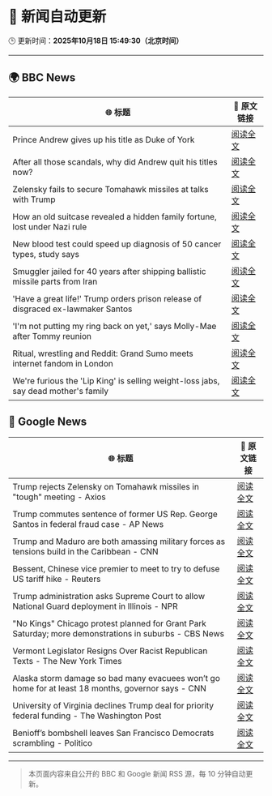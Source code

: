 # 🧠 新闻自动更新

🕒 更新时间：**2025年10月18日 15:49:30（北京时间）**

---

## 🌍 BBC News

| 🌐 标题 | 🔗 原文链接 |
|--------|-------------|
| Prince Andrew gives up his title as Duke of York | [阅读全文](https://www.bbc.com/news/articles/cgqlyw9g7weo?at_medium=RSS&at_campaign=rss) |
| After all those scandals, why did Andrew quit his titles now? | [阅读全文](https://www.bbc.com/news/articles/c3ep8gd1qv3o?at_medium=RSS&at_campaign=rss) |
| Zelensky fails to secure Tomahawk missiles at talks with Trump | [阅读全文](https://www.bbc.com/news/articles/c93dqew8l3xo?at_medium=RSS&at_campaign=rss) |
| How an old suitcase revealed a hidden family fortune, lost under Nazi rule | [阅读全文](https://www.bbc.com/news/articles/c33pvlez6yjo?at_medium=RSS&at_campaign=rss) |
| New blood test could speed up diagnosis of 50 cancer types, study says | [阅读全文](https://www.bbc.com/news/articles/c205g21n1zzo?at_medium=RSS&at_campaign=rss) |
| Smuggler jailed for 40 years after shipping ballistic missile parts from Iran | [阅读全文](https://www.bbc.com/news/articles/cwy534vw28go?at_medium=RSS&at_campaign=rss) |
| 'Have a great life!' Trump orders prison release of disgraced ex-lawmaker Santos | [阅读全文](https://www.bbc.com/news/articles/cy5q3439xpqo?at_medium=RSS&at_campaign=rss) |
| 'I'm not putting my ring back on yet,' says Molly-Mae after Tommy reunion | [阅读全文](https://www.bbc.com/news/articles/cg43lg3p7wno?at_medium=RSS&at_campaign=rss) |
| Ritual, wrestling and Reddit: Grand Sumo meets internet fandom in London | [阅读全文](https://www.bbc.com/news/articles/c4gw7009342o?at_medium=RSS&at_campaign=rss) |
| We're furious the 'Lip King' is selling weight-loss jabs, say dead mother's family | [阅读全文](https://www.bbc.com/news/articles/c4gk0w95jyjo?at_medium=RSS&at_campaign=rss) |

## 📰 Google News

| 🌐 标题 | 🔗 原文链接 |
|--------|-------------|
| Trump rejects Zelensky on Tomahawk missiles in "tough" meeting - Axios | [阅读全文](https://news.google.com/rss/articles/CBMigwFBVV95cUxQd3MzZ3pFVWRvRS0xNzRlZ3Y1Z3V1a2lJZnF4aDhQR0stVG1jS3N5YzF6dkRpVnlXQzhuakJSYXBsSWdVMExsS1M1SVZPTTVVRk85dUpqWEdmUlJNQ1Z5X2M0c2NhUVJpNmVjVWtvU0dwMS1sNnNYSlhhaU91QmFKRXNZdw?oc=5) |
| Trump commutes sentence of former US Rep. George Santos in federal fraud case - AP News | [阅读全文](https://news.google.com/rss/articles/CBMinwFBVV95cUxOZzUxMDJLeDNsOG0xZEVEOThvY0lOM0U4WHA0dlNXZlFSbUp3LU9uc2k1cGNhRGR5M1RlSTJ5T3lCRWctaHAxMzRET2JCVnZpaXhpbWthMlZsTklvaXd1YS1UVlJKX1dNQllfMmFCOXhFMTdGQlpXamRTT0ljRE85OERkU0dBVkJPcktULURHYXZtTEx2S25ITzJFZTQzTXM?oc=5) |
| Trump and Maduro are both amassing military forces as tensions build in the Caribbean - CNN | [阅读全文](https://news.google.com/rss/articles/CBMihwFBVV95cUxOWV92dF96NEZ2eVpHM1lVcHhvY0lKTmxvalVPRUxQVlVId1k0NUsxcTcwWFVoZFdJWXJ1NDJWNHZtcEppZFFJVk41SFQ2Y2NYTzBNZTdQc1FOajU5UmtTTFpFdndld1pIc1hKMEtjZkE2dmpaYVVoaVBqTVhJbFk0ajJUc0ctanc?oc=5) |
| Bessent, Chinese vice premier to meet to try to defuse US tariff hike - Reuters | [阅读全文](https://news.google.com/rss/articles/CBMilwFBVV95cUxOQV9IeXZtSl91eW81WEdacGdwalFfY0xuMjFxdnRWTWZVdGlvMXdNM3RmODdtdlh4Si1lX0E1VjlNTFQxMEZ6Sk5GOWlxcmNnNkh1MUR2dDI1NE1FbF9pV0ttdThValJ1MTJiMlpBeUJMWDI3akVPUE0xS05ObHVFN1lvdHZwdE81ZmRpeE5Fd29KYkxaUjg4?oc=5) |
| Trump administration asks Supreme Court to allow National Guard deployment in Illinois - NPR | [阅读全文](https://news.google.com/rss/articles/CBMikgFBVV95cUxNQVVCc3NxSFBBeVVPb2pyYTlzSm83bUszU25QV2xSeVlMMWQzOGZPOTZJaFpDRExBTkZJSjZFem1xRjlRWEFvN1M0OFI3VGdIZ0xURzZ2QlRraXFJbHZUTnNPdXdWblRuQWJ3MXFUZFE4US1XYTZxeklXYkhLVXY2dlMxZWYxQmJvNGJZUTh4VHBYQQ?oc=5) |
| "No Kings" Chicago protest planned for Grant Park Saturday; more demonstrations in suburbs - CBS News | [阅读全文](https://news.google.com/rss/articles/CBMiigFBVV95cUxOMWRUblJmRDNQSzBUWTV5T3VuSk9oSDVmUUF2aDZQM214dFREOEM3ZXRGc0lqZmhPUFY4SVlIY3N2ZFRSNDhPc3VFN3JWOV8zckN0S0NCMzM1ZFp2ZkRrazZQR05HX2lsVk5GTWhXZ2tLY29lY2puSDJfTElieTh3MjVqdzRwMkRodmc?oc=5) |
| Vermont Legislator Resigns Over Racist Republican Texts - The New York Times | [阅读全文](https://news.google.com/rss/articles/CBMiowFBVV95cUxQeWk5UTRWLTRYUW5sQ1h0aVZ6b3R3c1JKSGhRbU9XTUhabVFyeG1mRFlPRXI4VTNpMmsxRk5UM244RzhiZmxwRzBkUXFFM2F3UHY0bkxHTTJ0RHR3RE9YZHVNQ1JETURVRnhHNmF3LXdHQk5rZmcxU2c4Ujg3SUltT1JWaHNqQWZDQUo1TldsaDByeUJCSWV5YzJzQzZqMVRMODlj?oc=5) |
| Alaska storm damage so bad many evacuees won’t go home for at least 18 months, governor says - CNN | [阅读全文](https://news.google.com/rss/articles/CBMidEFVX3lxTE1qVU0xVklMS2RHU3lrai0tNHI2b3JkZzZsY2tmUE1MMFY4N2hjbHRJYjZtMFhreDJmMFdQVjg1ZHU2eHBmdlNzODBaalZTc1hTcWpPNjR5VXNmd0xOb0FXemIxdmVub3Rqc25uSGg0X3hOSGdi?oc=5) |
| University of Virginia declines Trump deal for priority federal funding - The Washington Post | [阅读全文](https://news.google.com/rss/articles/CBMilAFBVV95cUxQUkdxNGxFek8yQlRLM1M2cFExQzRLN1ptaERIa1V4Y1hTM09TNW1IbklXVnlILWNOaThvZ1pzM25nTEJYYm5FZEdGU2lua0IzMk5zT3hvdUpZUXdUMjVYdUNwamxUeVpsbzlmMC1PVFRxTjdxYlZlR0doUnZTbVgxeE9EaHc5bnJWcFpLTmt5bGFwWkxJ?oc=5) |
| Benioff’s bombshell leaves San Francisco Democrats scrambling - Politico | [阅读全文](https://news.google.com/rss/articles/CBMitAFBVV95cUxPRl9OOTdMQjdodEhKd2E3Q1Z4R3hRRE90MnNpRDJrVzBJNjk1ZWNnVHZKVVJiZmRITkxPY0NvZnpxOUg4R2NMZXFqTFN2RGdkMUpxNnpKQXE4VUprSnBoMTBZeEMtWWtOcmZxRkN6XzhhRTVpTHVYcTVHLWJsQS1GUEpqTC1WSm43cjU2Tk95cFVab3R3MUtZalVpdzNyUEtoMU90emJPUEhyN0c0d2xGVkJ1OHc?oc=5) |

---
> 本页面内容来自公开的 BBC 和 Google 新闻 RSS 源，每 10 分钟自动更新。